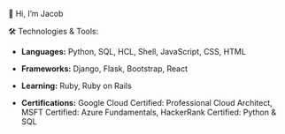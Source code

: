 👋 Hi, I’m Jacob

🛠️ Technologies & Tools: 

- **Languages:** Python, SQL, HCL, Shell, JavaScript, CSS, HTML

- **Frameworks:**  Django, Flask, Bootstrap, React
  
- **Learning:** Ruby, Ruby on Rails

- **Certifications:** Google Cloud Certified: Professional Cloud Architect, MSFT Certified: Azure Fundamentals, HackerRank Certified: Python & SQL
